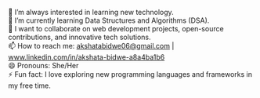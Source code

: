 👀 I’m always interested in learning new technology.<br>
🌱 I’m currently learning Data Structures and Algorithms (DSA).<br>
💞️ I want to collaborate on web development projects, open-source contributions, and innovative tech solutions.<br>
📫 How to reach me: akshatabidwe06@gmail.com | www.linkedin.com/in/akshata-bidwe-a8a4ba1b6<br>
😄 Pronouns: She/Her<br>
⚡ Fun fact: I love exploring new programming languages and frameworks in my free time.<br>

<!---
akshatabidwe/akshatabidwe is a ✨ special ✨ repository because its `README.md` (this file) appears on your GitHub profile.
You can click the Preview link to take a look at your changes.
--->
